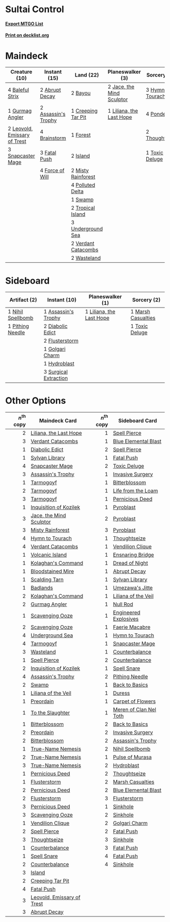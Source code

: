# Sultai Control

#### [Export MTGO List](../collection/Sultai%20Control/Sultai%20Control.txt)
#### [Print on decklist.org](http://decklist.org/?deckmain=2%09Abrupt%20Decay%0A2%09Assassin's%20Trophy%0A4%09Baleful%20Strix%0A2%09Bayou%0A4%09Brainstorm%0A1%09Creeping%20Tar%20Pit%0A3%09Fatal%20Push%0A4%09Force%20of%20Will%0A1%09Forest%0A1%09Gurmag%20Angler%0A3%09Hymn%20to%20Tourach%0A2%09Island%0A2%09Jace,%20the%20Mind%20Sculptor%0A2%09Leovold,%20Emissary%20of%20Trest%0A1%09Liliana,%20the%20Last%20Hope%0A2%09Misty%20Rainforest%0A4%09Polluted%20Delta%0A4%09Ponder%0A3%09Snapcaster%20Mage%0A1%09Swamp%0A2%09Thoughtseize%0A1%09Toxic%20Deluge%0A2%09Tropical%20Island%0A3%09Underground%20Sea%0A2%09Verdant%20Catacombs%0A2%09Wasteland&deckside=1%09Assassin's%20Trophy%0A2%09Diabolic%20Edict%0A2%09Flusterstorm%0A1%09Golgari%20Charm%0A1%09Hydroblast%0A1%09Liliana,%20the%20Last%20Hope%0A1%09Marsh%20Casualties%0A1%09Nihil%20Spellbomb%0A1%09Pithing%20Needle%0A3%09Surgical%20Extraction%0A1%09Toxic%20Deluge)
# Maindeck

|                                             Creature (10)                                             |                                         Instant (15)                                         |                                          Land (22)                                           |                                          Planeswalker (3)                                          |                                        Sorcery (10)                                        |
|-------------------------------------------------------------------------------------------------------|----------------------------------------------------------------------------------------------|----------------------------------------------------------------------------------------------|----------------------------------------------------------------------------------------------------|--------------------------------------------------------------------------------------------|
|4 [Baleful Strix](http://gatherer.wizards.com/Pages/Card/Details.aspx?multiverseid=423507)             |2 [Abrupt Decay](http://gatherer.wizards.com/Pages/Card/Details.aspx?multiverseid=425971)     |2 [Bayou](http://gatherer.wizards.com/Pages/Card/Details.aspx?multiverseid=382860)            |2 [Jace, the Mind Sculptor](http://gatherer.wizards.com/Pages/Card/Details.aspx?multiverseid=382979)|3 [Hymn to Tourach](http://gatherer.wizards.com/Pages/Card/Details.aspx?multiverseid=382976)|
|1 [Gurmag Angler](http://gatherer.wizards.com/Pages/Card/Details.aspx?multiverseid=391850)             |2 [Assassin's Trophy](http://gatherer.wizards.com/Pages/Card/Details.aspx?multiverseid=452902)|1 [Creeping Tar Pit](http://gatherer.wizards.com/Pages/Card/Details.aspx?multiverseid=177520) |1 [Liliana, the Last Hope](http://gatherer.wizards.com/Pages/Card/Details.aspx?multiverseid=414388) |4 [Ponder](http://gatherer.wizards.com/Pages/Card/Details.aspx?multiverseid=451051)         |
|2 [Leovold, Emissary of Trest](http://gatherer.wizards.com/Pages/Card/Details.aspx?multiverseid=416834)|4 [Brainstorm](http://gatherer.wizards.com/Pages/Card/Details.aspx?multiverseid=382871)       |1 [Forest](http://gatherer.wizards.com/Pages/Card/Details.aspx?multiverseid=439605)           |                                                                                                    |2 [Thoughtseize](http://gatherer.wizards.com/Pages/Card/Details.aspx?multiverseid=438676)   |
|3 [Snapcaster Mage](http://gatherer.wizards.com/Pages/Card/Details.aspx?multiverseid=425875)           |3 [Fatal Push](http://gatherer.wizards.com/Pages/Card/Details.aspx?multiverseid=423724)       |2 [Island](http://gatherer.wizards.com/Pages/Card/Details.aspx?multiverseid=439602)           |                                                                                                    |1 [Toxic Deluge](http://gatherer.wizards.com/Pages/Card/Details.aspx?multiverseid=413650)   |
|                                                                                                       |4 [Force of Will](http://gatherer.wizards.com/Pages/Card/Details.aspx?multiverseid=382943)    |2 [Misty Rainforest](http://gatherer.wizards.com/Pages/Card/Details.aspx?multiverseid=426065) |                                                                                                    |                                                                                            |
|                                                                                                       |                                                                                              |4 [Polluted Delta](http://gatherer.wizards.com/Pages/Card/Details.aspx?multiverseid=405104)   |                                                                                                    |                                                                                            |
|                                                                                                       |                                                                                              |1 [Swamp](http://gatherer.wizards.com/Pages/Card/Details.aspx?multiverseid=439603)            |                                                                                                    |                                                                                            |
|                                                                                                       |                                                                                              |2 [Tropical Island](http://gatherer.wizards.com/Pages/Card/Details.aspx?multiverseid=383138)  |                                                                                                    |                                                                                            |
|                                                                                                       |                                                                                              |3 [Underground Sea](http://gatherer.wizards.com/Pages/Card/Details.aspx?multiverseid=383142)  |                                                                                                    |                                                                                            |
|                                                                                                       |                                                                                              |2 [Verdant Catacombs](http://gatherer.wizards.com/Pages/Card/Details.aspx?multiverseid=426074)|                                                                                                    |                                                                                            |
|                                                                                                       |                                                                                              |2 [Wasteland](http://gatherer.wizards.com/Pages/Card/Details.aspx?multiverseid=413790)        |                                                                                                    |                                                                                            |


# Sideboard

|                                        Artifact (2)                                        |                                          Instant (10)                                          |                                         Planeswalker (1)                                          |                                         Sorcery (2)                                         |
|--------------------------------------------------------------------------------------------|------------------------------------------------------------------------------------------------|---------------------------------------------------------------------------------------------------|---------------------------------------------------------------------------------------------|
|1 [Nihil Spellbomb](http://gatherer.wizards.com/Pages/Card/Details.aspx?multiverseid=442215)|1 [Assassin's Trophy](http://gatherer.wizards.com/Pages/Card/Details.aspx?multiverseid=452902)  |1 [Liliana, the Last Hope](http://gatherer.wizards.com/Pages/Card/Details.aspx?multiverseid=414388)|1 [Marsh Casualties](http://gatherer.wizards.com/Pages/Card/Details.aspx?multiverseid=401696)|
|1 [Pithing Needle](http://gatherer.wizards.com/Pages/Card/Details.aspx?multiverseid=425815) |2 [Diabolic Edict](http://gatherer.wizards.com/Pages/Card/Details.aspx?multiverseid=442074)     |                                                                                                   |1 [Toxic Deluge](http://gatherer.wizards.com/Pages/Card/Details.aspx?multiverseid=413650)    |
|                                                                                            |2 [Flusterstorm](http://gatherer.wizards.com/Pages/Card/Details.aspx?multiverseid=382942)       |                                                                                                   |                                                                                             |
|                                                                                            |1 [Golgari Charm](http://gatherer.wizards.com/Pages/Card/Details.aspx?multiverseid=430396)      |                                                                                                   |                                                                                             |
|                                                                                            |1 [Hydroblast](http://gatherer.wizards.com/Pages/Card/Details.aspx?multiverseid=159231)         |                                                                                                   |                                                                                             |
|                                                                                            |3 [Surgical Extraction](http://gatherer.wizards.com/Pages/Card/Details.aspx?multiverseid=397706)|                                                                                                   |                                                                                             |


# Other Options

|*n*<sup>th</sup> copy|                                            Maindeck Card                                            |*n*<sup>th</sup> copy|                                         Sideboard Card                                          |
|--------------------:|-----------------------------------------------------------------------------------------------------|--------------------:|-------------------------------------------------------------------------------------------------|
|                    2|[Liliana, the Last Hope](http://gatherer.wizards.com/Pages/Card/Details.aspx?multiverseid=414388)    |                    1|[Spell Pierce](http://gatherer.wizards.com/Pages/Card/Details.aspx?multiverseid=425876)          |
|                    3|[Verdant Catacombs](http://gatherer.wizards.com/Pages/Card/Details.aspx?multiverseid=426074)         |                    1|[Blue Elemental Blast](http://gatherer.wizards.com/Pages/Card/Details.aspx?multiverseid=202520)  |
|                    1|[Diabolic Edict](http://gatherer.wizards.com/Pages/Card/Details.aspx?multiverseid=442074)            |                    2|[Spell Pierce](http://gatherer.wizards.com/Pages/Card/Details.aspx?multiverseid=425876)          |
|                    1|[Sylvan Library](http://gatherer.wizards.com/Pages/Card/Details.aspx?multiverseid=383120)            |                    1|[Fatal Push](http://gatherer.wizards.com/Pages/Card/Details.aspx?multiverseid=423724)            |
|                    4|[Snapcaster Mage](http://gatherer.wizards.com/Pages/Card/Details.aspx?multiverseid=425875)           |                    2|[Toxic Deluge](http://gatherer.wizards.com/Pages/Card/Details.aspx?multiverseid=413650)          |
|                    3|[Assassin's Trophy](http://gatherer.wizards.com/Pages/Card/Details.aspx?multiverseid=452902)         |                    1|[Invasive Surgery](http://gatherer.wizards.com/Pages/Card/Details.aspx?multiverseid=409811)      |
|                    1|[Tarmogoyf](http://gatherer.wizards.com/Pages/Card/Details.aspx?multiverseid=370404)                 |                    1|[Bitterblossom](http://gatherer.wizards.com/Pages/Card/Details.aspx?multiverseid=397701)         |
|                    2|[Tarmogoyf](http://gatherer.wizards.com/Pages/Card/Details.aspx?multiverseid=370404)                 |                    1|[Life from the Loam](http://gatherer.wizards.com/Pages/Card/Details.aspx?multiverseid=370398)    |
|                    3|[Tarmogoyf](http://gatherer.wizards.com/Pages/Card/Details.aspx?multiverseid=370404)                 |                    1|[Pernicious Deed](http://gatherer.wizards.com/Pages/Card/Details.aspx?multiverseid=442201)       |
|                    1|[Inquisition of Kozilek](http://gatherer.wizards.com/Pages/Card/Details.aspx?multiverseid=425900)    |                    1|[Pyroblast](http://gatherer.wizards.com/Pages/Card/Details.aspx?multiverseid=159243)             |
|                    3|[Jace, the Mind Sculptor](http://gatherer.wizards.com/Pages/Card/Details.aspx?multiverseid=382979)   |                    2|[Pyroblast](http://gatherer.wizards.com/Pages/Card/Details.aspx?multiverseid=159243)             |
|                    3|[Misty Rainforest](http://gatherer.wizards.com/Pages/Card/Details.aspx?multiverseid=426065)          |                    3|[Pyroblast](http://gatherer.wizards.com/Pages/Card/Details.aspx?multiverseid=159243)             |
|                    4|[Hymn to Tourach](http://gatherer.wizards.com/Pages/Card/Details.aspx?multiverseid=382976)           |                    1|[Thoughtseize](http://gatherer.wizards.com/Pages/Card/Details.aspx?multiverseid=438676)          |
|                    4|[Verdant Catacombs](http://gatherer.wizards.com/Pages/Card/Details.aspx?multiverseid=426074)         |                    1|[Vendilion Clique](http://gatherer.wizards.com/Pages/Card/Details.aspx?multiverseid=370390)      |
|                    1|[Volcanic Island](http://gatherer.wizards.com/Pages/Card/Details.aspx?multiverseid=383147)           |                    1|[Ensnaring Bridge](http://gatherer.wizards.com/Pages/Card/Details.aspx?multiverseid=442213)      |
|                    1|[Kolaghan's Command](http://gatherer.wizards.com/Pages/Card/Details.aspx?multiverseid=394613)        |                    1|[Dread of Night](http://gatherer.wizards.com/Pages/Card/Details.aspx?multiverseid=4658)          |
|                    1|[Bloodstained Mire](http://gatherer.wizards.com/Pages/Card/Details.aspx?multiverseid=405094)         |                    1|[Abrupt Decay](http://gatherer.wizards.com/Pages/Card/Details.aspx?multiverseid=425971)          |
|                    1|[Scalding Tarn](http://gatherer.wizards.com/Pages/Card/Details.aspx?multiverseid=426069)             |                    1|[Sylvan Library](http://gatherer.wizards.com/Pages/Card/Details.aspx?multiverseid=383120)        |
|                    1|[Badlands](http://gatherer.wizards.com/Pages/Card/Details.aspx?multiverseid=382852)                  |                    1|[Umezawa's Jitte](http://gatherer.wizards.com/Pages/Card/Details.aspx?multiverseid=416756)       |
|                    2|[Kolaghan's Command](http://gatherer.wizards.com/Pages/Card/Details.aspx?multiverseid=394613)        |                    1|[Liliana of the Veil](http://gatherer.wizards.com/Pages/Card/Details.aspx?multiverseid=425901)   |
|                    2|[Gurmag Angler](http://gatherer.wizards.com/Pages/Card/Details.aspx?multiverseid=391850)             |                    1|[Null Rod](http://gatherer.wizards.com/Pages/Card/Details.aspx?multiverseid=383034)              |
|                    1|[Scavenging Ooze](http://gatherer.wizards.com/Pages/Card/Details.aspx?multiverseid=425959)           |                    1|[Engineered Explosives](http://gatherer.wizards.com/Pages/Card/Details.aspx?multiverseid=370549) |
|                    2|[Scavenging Ooze](http://gatherer.wizards.com/Pages/Card/Details.aspx?multiverseid=425959)           |                    1|[Faerie Macabre](http://gatherer.wizards.com/Pages/Card/Details.aspx?multiverseid=370410)        |
|                    4|[Underground Sea](http://gatherer.wizards.com/Pages/Card/Details.aspx?multiverseid=383142)           |                    1|[Hymn to Tourach](http://gatherer.wizards.com/Pages/Card/Details.aspx?multiverseid=382976)       |
|                    4|[Tarmogoyf](http://gatherer.wizards.com/Pages/Card/Details.aspx?multiverseid=370404)                 |                    1|[Snapcaster Mage](http://gatherer.wizards.com/Pages/Card/Details.aspx?multiverseid=425875)       |
|                    3|[Wasteland](http://gatherer.wizards.com/Pages/Card/Details.aspx?multiverseid=413790)                 |                    1|[Counterbalance](http://gatherer.wizards.com/Pages/Card/Details.aspx?multiverseid=429868)        |
|                    1|[Spell Pierce](http://gatherer.wizards.com/Pages/Card/Details.aspx?multiverseid=425876)              |                    2|[Counterbalance](http://gatherer.wizards.com/Pages/Card/Details.aspx?multiverseid=429868)        |
|                    2|[Inquisition of Kozilek](http://gatherer.wizards.com/Pages/Card/Details.aspx?multiverseid=425900)    |                    1|[Spell Snare](http://gatherer.wizards.com/Pages/Card/Details.aspx?multiverseid=370447)           |
|                    4|[Assassin's Trophy](http://gatherer.wizards.com/Pages/Card/Details.aspx?multiverseid=452902)         |                    2|[Pithing Needle](http://gatherer.wizards.com/Pages/Card/Details.aspx?multiverseid=425815)        |
|                    2|[Swamp](http://gatherer.wizards.com/Pages/Card/Details.aspx?multiverseid=439603)                     |                    1|[Back to Basics](http://gatherer.wizards.com/Pages/Card/Details.aspx?multiverseid=5711)          |
|                    1|[Liliana of the Veil](http://gatherer.wizards.com/Pages/Card/Details.aspx?multiverseid=425901)       |                    1|[Duress](http://gatherer.wizards.com/Pages/Card/Details.aspx?multiverseid=270465)                |
|                    1|[Preordain](http://gatherer.wizards.com/Pages/Card/Details.aspx?multiverseid=265979)                 |                    1|[Carpet of Flowers](http://gatherer.wizards.com/Pages/Card/Details.aspx?multiverseid=5858)       |
|                    1|[To the Slaughter](http://gatherer.wizards.com/Pages/Card/Details.aspx?multiverseid=409889)          |                    1|[Meren of Clan Nel Toth](http://gatherer.wizards.com/Pages/Card/Details.aspx?multiverseid=430405)|
|                    1|[Bitterblossom](http://gatherer.wizards.com/Pages/Card/Details.aspx?multiverseid=397701)             |                    2|[Back to Basics](http://gatherer.wizards.com/Pages/Card/Details.aspx?multiverseid=5711)          |
|                    2|[Preordain](http://gatherer.wizards.com/Pages/Card/Details.aspx?multiverseid=265979)                 |                    2|[Invasive Surgery](http://gatherer.wizards.com/Pages/Card/Details.aspx?multiverseid=409811)      |
|                    2|[Bitterblossom](http://gatherer.wizards.com/Pages/Card/Details.aspx?multiverseid=397701)             |                    2|[Assassin's Trophy](http://gatherer.wizards.com/Pages/Card/Details.aspx?multiverseid=452902)     |
|                    1|[True-Name Nemesis](http://gatherer.wizards.com/Pages/Card/Details.aspx?multiverseid=376562)         |                    2|[Nihil Spellbomb](http://gatherer.wizards.com/Pages/Card/Details.aspx?multiverseid=442215)       |
|                    2|[True-Name Nemesis](http://gatherer.wizards.com/Pages/Card/Details.aspx?multiverseid=376562)         |                    1|[Pulse of Murasa](http://gatherer.wizards.com/Pages/Card/Details.aspx?multiverseid=407651)       |
|                    3|[True-Name Nemesis](http://gatherer.wizards.com/Pages/Card/Details.aspx?multiverseid=376562)         |                    2|[Hydroblast](http://gatherer.wizards.com/Pages/Card/Details.aspx?multiverseid=159231)            |
|                    1|[Pernicious Deed](http://gatherer.wizards.com/Pages/Card/Details.aspx?multiverseid=442201)           |                    2|[Thoughtseize](http://gatherer.wizards.com/Pages/Card/Details.aspx?multiverseid=438676)          |
|                    1|[Flusterstorm](http://gatherer.wizards.com/Pages/Card/Details.aspx?multiverseid=382942)              |                    2|[Marsh Casualties](http://gatherer.wizards.com/Pages/Card/Details.aspx?multiverseid=401696)      |
|                    2|[Pernicious Deed](http://gatherer.wizards.com/Pages/Card/Details.aspx?multiverseid=442201)           |                    2|[Blue Elemental Blast](http://gatherer.wizards.com/Pages/Card/Details.aspx?multiverseid=202520)  |
|                    2|[Flusterstorm](http://gatherer.wizards.com/Pages/Card/Details.aspx?multiverseid=382942)              |                    3|[Flusterstorm](http://gatherer.wizards.com/Pages/Card/Details.aspx?multiverseid=382942)          |
|                    3|[Pernicious Deed](http://gatherer.wizards.com/Pages/Card/Details.aspx?multiverseid=442201)           |                    1|[Sinkhole](http://gatherer.wizards.com/Pages/Card/Details.aspx?multiverseid=202439)              |
|                    3|[Scavenging Ooze](http://gatherer.wizards.com/Pages/Card/Details.aspx?multiverseid=425959)           |                    2|[Sinkhole](http://gatherer.wizards.com/Pages/Card/Details.aspx?multiverseid=202439)              |
|                    1|[Vendilion Clique](http://gatherer.wizards.com/Pages/Card/Details.aspx?multiverseid=370390)          |                    2|[Golgari Charm](http://gatherer.wizards.com/Pages/Card/Details.aspx?multiverseid=430396)         |
|                    2|[Spell Pierce](http://gatherer.wizards.com/Pages/Card/Details.aspx?multiverseid=425876)              |                    2|[Fatal Push](http://gatherer.wizards.com/Pages/Card/Details.aspx?multiverseid=423724)            |
|                    3|[Thoughtseize](http://gatherer.wizards.com/Pages/Card/Details.aspx?multiverseid=438676)              |                    3|[Sinkhole](http://gatherer.wizards.com/Pages/Card/Details.aspx?multiverseid=202439)              |
|                    1|[Counterbalance](http://gatherer.wizards.com/Pages/Card/Details.aspx?multiverseid=429868)            |                    3|[Fatal Push](http://gatherer.wizards.com/Pages/Card/Details.aspx?multiverseid=423724)            |
|                    1|[Spell Snare](http://gatherer.wizards.com/Pages/Card/Details.aspx?multiverseid=370447)               |                    4|[Fatal Push](http://gatherer.wizards.com/Pages/Card/Details.aspx?multiverseid=423724)            |
|                    2|[Counterbalance](http://gatherer.wizards.com/Pages/Card/Details.aspx?multiverseid=429868)            |                    4|[Sinkhole](http://gatherer.wizards.com/Pages/Card/Details.aspx?multiverseid=202439)              |
|                    3|[Island](http://gatherer.wizards.com/Pages/Card/Details.aspx?multiverseid=439602)                    |                     |                                                                                                 |
|                    2|[Creeping Tar Pit](http://gatherer.wizards.com/Pages/Card/Details.aspx?multiverseid=177520)          |                     |                                                                                                 |
|                    4|[Fatal Push](http://gatherer.wizards.com/Pages/Card/Details.aspx?multiverseid=423724)                |                     |                                                                                                 |
|                    3|[Leovold, Emissary of Trest](http://gatherer.wizards.com/Pages/Card/Details.aspx?multiverseid=416834)|                     |                                                                                                 |
|                    3|[Abrupt Decay](http://gatherer.wizards.com/Pages/Card/Details.aspx?multiverseid=425971)              |                     |                                                                                                 |

